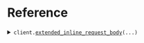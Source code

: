 # Reference
<details><summary><code>client.<a href="src/seed/client.py">extended_inline_request_body</a>(...)</code></summary>
<dl>
<dd>

#### 🔌 Usage

<dl>
<dd>

<dl>
<dd>

```python
from seed import SeedExtends

client = SeedExtends(
    base_url="https://yourhost.com/path/to/api",
)
client.extended_inline_request_body(
    unique="unique",
    name="name",
    docs="docs",
)

```
</dd>
</dl>
</dd>
</dl>

#### ⚙️ Parameters

<dl>
<dd>

<dl>
<dd>

**unique:** `str` 
    
</dd>
</dl>

<dl>
<dd>

**name:** `str` 
    
</dd>
</dl>

<dl>
<dd>

**docs:** `str` 
    
</dd>
</dl>

<dl>
<dd>

**request_options:** `typing.Optional[RequestOptions]` — Request-specific configuration.
    
</dd>
</dl>
</dd>
</dl>


</dd>
</dl>
</details>

